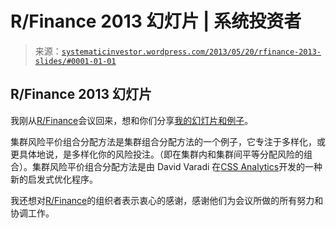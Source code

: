 <!--yml

分类：未分类

日期：2024-05-18 14:32:53

-->

# R/Finance 2013 幻灯片 | 系统投资者

> 来源：[`systematicinvestor.wordpress.com/2013/05/20/rfinance-2013-slides/#0001-01-01`](https://systematicinvestor.wordpress.com/2013/05/20/rfinance-2013-slides/#0001-01-01)

## R/Finance 2013 幻灯片

我刚从[R/Finance](http://www.rinfinance.com/agenda/)会议回来，想和你们分享[我的幻灯片和例子](http://www.systematicportfolio.com/rfinance2013)。

集群风险平价组合分配方法是集群组合分配方法的一个例子，它专注于多样化，或更具体地说，是多样化你的风险投注。（即在集群内和集群间平等分配风险的组合）。集群风险平价组合分配方法是由 David Varadi 在[CSS Analytics](http://cssanalytics.wordpress.com/)开发的一种新的启发式优化程序。

我还想对[R/Finance](http://www.rinfinance.com/agenda/)的组织者表示衷心的感谢，感谢他们为会议所做的所有努力和协调工作。
